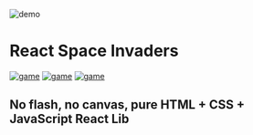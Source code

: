 ![demo](https://github.com/nudelx/ReactRetroGameEmojiSnake/raw/master/readmeAssets/react.png)
# React Space Invaders
[![game](https://img.shields.io/badge/retro-game-green.svg)]()
[![game](https://img.shields.io/badge/react-game-blue.svg)]()
[![game](https://img.shields.io/badge/fun-coding-orange.svg)]()

## No flash, no canvas, pure HTML + CSS + JavaScript React Lib

